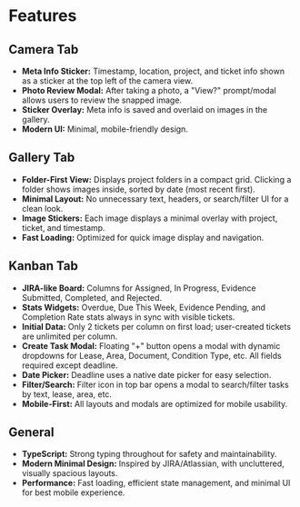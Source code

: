 # Features

## Camera Tab
- **Meta Info Sticker:** Timestamp, location, project, and ticket info shown as a sticker at the top left of the camera view.
- **Photo Review Modal:** After taking a photo, a "View?" prompt/modal allows users to review the snapped image.
- **Sticker Overlay:** Meta info is saved and overlaid on images in the gallery.
- **Modern UI:** Minimal, mobile-friendly design.

## Gallery Tab
- **Folder-First View:** Displays project folders in a compact grid. Clicking a folder shows images inside, sorted by date (most recent first).
- **Minimal Layout:** No unnecessary text, headers, or search/filter UI for a clean look.
- **Image Stickers:** Each image displays a minimal overlay with project, ticket, and timestamp.
- **Fast Loading:** Optimized for quick image display and navigation.

## Kanban Tab
- **JIRA-like Board:** Columns for Assigned, In Progress, Evidence Submitted, Completed, and Rejected.
- **Stats Widgets:** Overdue, Due This Week, Evidence Pending, and Completion Rate stats always in sync with visible tickets.
- **Initial Data:** Only 2 tickets per column on first load; user-created tickets are unlimited per column.
- **Create Task Modal:** Floating "+" button opens a modal with dynamic dropdowns for Lease, Area, Document, Condition Type, etc. All fields required except deadline.
- **Date Picker:** Deadline uses a native date picker for easy selection.
- **Filter/Search:** Filter icon in top bar opens a modal to search/filter tasks by text, lease, area, etc.
- **Mobile-First:** All layouts and modals are optimized for mobile usability.

## General
- **TypeScript:** Strong typing throughout for safety and maintainability.
- **Modern Minimal Design:** Inspired by JIRA/Atlassian, with uncluttered, visually spacious layouts.
- **Performance:** Fast loading, efficient state management, and minimal UI for best mobile experience. 